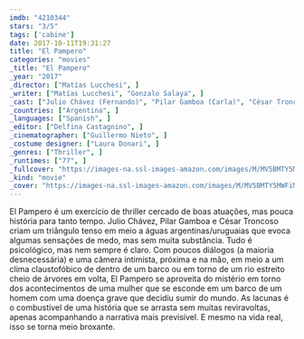 ```yaml
---
imdb: "4210344"
stars: "3/5"
tags: ['cabine']
date: 2017-10-11T19:31:27
title: "El Pampero"
categories: "movies"
_title: "El Pampero"
_year: "2017"
_director: ["Matías Lucchesi", ]
_writer: ["Matías Lucchesi", "Gonzalo Salaya", ]
_cast: ["Julio Chávez (Fernando)", "Pilar Gamboa (Carla)", "César Troncoso (Marcos)", ]
_countries: ["Argentina", ]
_languages: ["Spanish", ]
_editor: ["Delfina Castagnino", ]
_cinematographer: ["Guillermo Nieto", ]
_costume designer: ["Laura Donari", ]
_genres: ["Thriller", ]
_runtimes: ["77", ]
_fullcover: "https://images-na.ssl-images-amazon.com/images/M/MV5BMTY5MWFiMWQtNTAyMy00MzliLTgzMDUtZmYwNjJlNjIyNDFhXkEyXkFqcGdeQXVyMjIzMjUzMTA@.jpg"
_kind: "movie"
_cover: "https://images-na.ssl-images-amazon.com/images/M/MV5BMTY5MWFiMWQtNTAyMy00MzliLTgzMDUtZmYwNjJlNjIyNDFhXkEyXkFqcGdeQXVyMjIzMjUzMTA@._V1._SX98_SY140_.jpg"
---
```

El Pampero é um exercício de thriller cercado de boas atuações, mas pouca história para tanto tempo. Julio Chávez, Pilar Gamboa e César Troncoso criam um triângulo tenso em meio a águas argentinas/uruguaias que evoca algumas sensações de medo, mas sem muita substância. Tudo é psicológico, mas nem sempre é claro. Com poucos diálogos (a maioria desnecessária) e uma câmera intimista, próxima e na mão, em meio a um clima claustofóbico de dentro de um barco ou em torno de um rio estreito cheio de árvores em volta, El Pampero se aproveita do mistério em torno dos acontecimentos de uma mulher que se esconde em um barco de um homem com uma doença grave que decidiu sumir do mundo. As lacunas é o combustível de uma história que se arrasta sem muitas reviravoltas, apenas acompanhando a narrativa mais previsível. E mesmo na vida real, isso se torna meio broxante.
